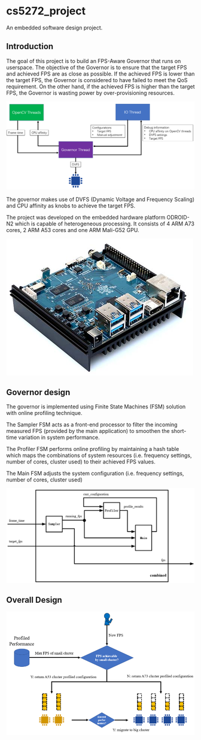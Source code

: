 # cs5272_project
An embedded software design project.

## Introduction
The goal of this project is to build an FPS-Aware Governor that runs on userspace. The objective of
the Governor is to ensure that the target FPS and achieved FPS are as close as possible. If the
achieved FPS is lower than the target FPS, the Governor is considered to have failed to meet the QoS requirement. On the other hand, if the achieved FPS is higher than the target FPS, the Governor is wasting power by over-provisioning resources.

![Architecture](/images/architecture.png)

The governor makes use of DVFS (Dynamic Voltage and Frequency Scaling) and CPU affinity as knobs to achieve the target FPS.

The project was developed on the embedded hardware platform ODROID-N2 which is capable of heterogeneous processing. It consists of 4 ARM A73 cores, 2 ARM A53 cores and one ARM Mali-G52 GPU.

![ODROID-N2](/images/odroid-N2.jpg )

## Governor design

The governor is implemented using Finite State Machines (FSM) solution with online profiling technique.

The Sampler FSM acts as a front-end processor to filter the incoming measured FPS (provided by
the main application) to smoothen the short-time variation in system performance.

The Profiler FSM performs online profiling by maintaining a hash table which maps the combinations of system resources (i.e. frequency settings, number of cores, cluster used) to their achieved FPS values.

The Main FSM adjusts the system configuration (i.e. frequency settings, number of cores, cluster used)

![Combined FSM](/images/combined_fsm.png)

## Overall Design

![Design](/images/cluster_migration.png)
